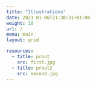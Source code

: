 ```yaml
---
title: "Illustrations"
date: 2023-01-06T21:38:31+01:00
weight: 10
url: /
menu: main
layout: grid

resources:
  - title: prout
    src: first.jpg
  - title: prout2
    src: second.jpg
---
```

